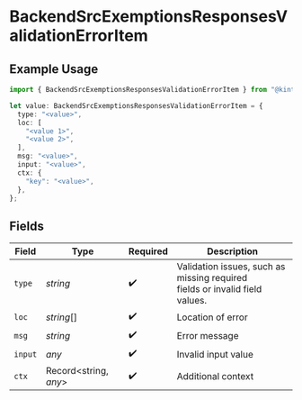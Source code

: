 # BackendSrcExemptionsResponsesValidationErrorItem

## Example Usage

```typescript
import { BackendSrcExemptionsResponsesValidationErrorItem } from "@kintsugi-tax/tax-platform-sdk/models";

let value: BackendSrcExemptionsResponsesValidationErrorItem = {
  type: "<value>",
  loc: [
    "<value 1>",
    "<value 2>",
  ],
  msg: "<value>",
  input: "<value>",
  ctx: {
    "key": "<value>",
  },
};
```

## Fields

| Field                                                                                           | Type                                                                                            | Required                                                                                        | Description                                                                                     |
| ----------------------------------------------------------------------------------------------- | ----------------------------------------------------------------------------------------------- | ----------------------------------------------------------------------------------------------- | ----------------------------------------------------------------------------------------------- |
| `type`                                                                                          | *string*                                                                                        | :heavy_check_mark:                                                                              | Validation issues, such as missing required<br/>                    fields or invalid field values. |
| `loc`                                                                                           | *string*[]                                                                                      | :heavy_check_mark:                                                                              | Location of error                                                                               |
| `msg`                                                                                           | *string*                                                                                        | :heavy_check_mark:                                                                              | Error message                                                                                   |
| `input`                                                                                         | *any*                                                                                           | :heavy_check_mark:                                                                              | Invalid input value                                                                             |
| `ctx`                                                                                           | Record<string, *any*>                                                                           | :heavy_check_mark:                                                                              | Additional context                                                                              |